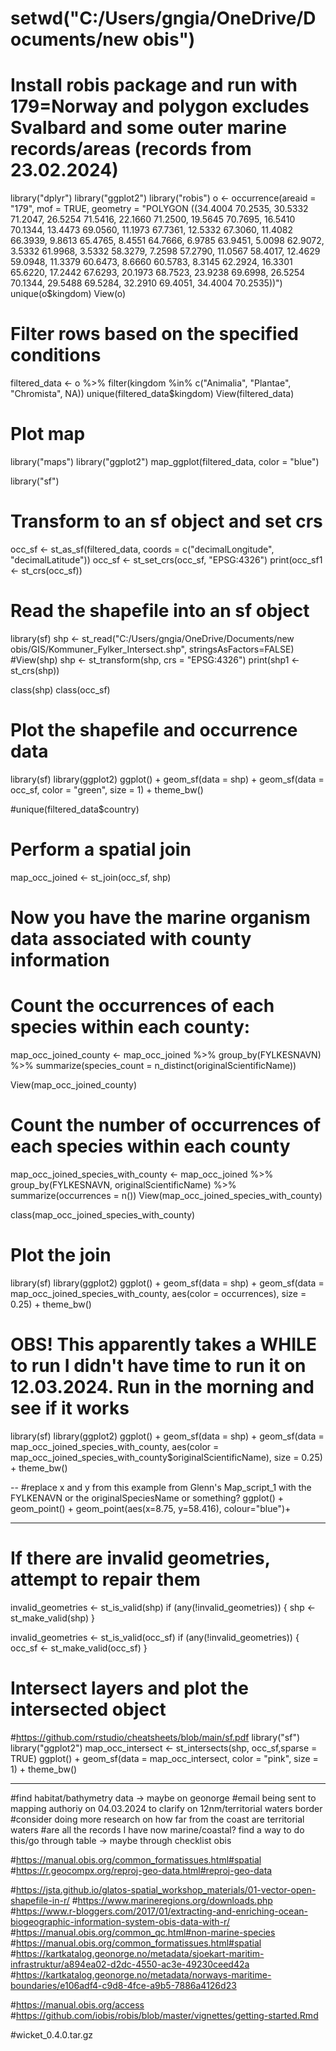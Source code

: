 # setwd("C:/Users/gngia/OneDrive/Documents/new obis")

# Install robis package and run with 179=Norway and polygon excludes Svalbard and some outer marine records/areas (records from 23.02.2024)
library("dplyr")
library("ggplot2")
library("robis")
o <- occurrence(areaid = "179", mof = TRUE, geometry = "POLYGON ((34.4004 70.2535, 30.5332 71.2047, 26.5254 71.5416, 22.1660 71.2500,
           19.5645 70.7695, 16.5410 70.1344, 13.4473 69.0560, 11.1973 67.7361, 12.5332 67.3060, 
           11.4082 66.3939, 9.8613 65.4765, 8.4551 64.7666, 6.9785 63.9451, 5.0098 62.9072,
           3.5332 61.9968, 3.5332 58.3279, 7.2598 57.2790, 11.0567 58.4017, 12.4629 59.0948, 11.3379 60.6473,
           8.6660 60.5783, 8.3145 62.2924, 16.3301 65.6220, 17.2442 67.6293, 20.1973 68.7523,
           23.9238 69.6998, 26.5254 70.1344, 29.5488 69.5284, 32.2910 69.4051, 34.4004 70.2535))")
unique(o$kingdom)
View(o)

# Filter rows based on the specified conditions
filtered_data <- o %>%
  filter(kingdom %in% c("Animalia", "Plantae", "Chromista", NA))
unique(filtered_data$kingdom)
View(filtered_data)

# Plot map
library("maps")
library("ggplot2")
map_ggplot(filtered_data, color = "blue")

library("sf")
# Transform to an sf object and set crs
occ_sf <- st_as_sf(filtered_data, coords = c("decimalLongitude", "decimalLatitude"))
occ_sf <- st_set_crs(occ_sf, "EPSG:4326")
print(occ_sf1 <- st_crs(occ_sf))


# Read the shapefile into an sf object
library(sf)
shp <- st_read("C:/Users/gngia/OneDrive/Documents/new obis/GIS/Kommuner_Fylker_Intersect.shp", stringsAsFactors=FALSE)
#View(shp)
shp <- st_transform(shp, crs = "EPSG:4326")
print(shp1 <- st_crs(shp))

class(shp)
class(occ_sf)

# Plot the shapefile and occurrence data
library(sf)
library(ggplot2)
ggplot() +
  geom_sf(data = shp) +
  geom_sf(data = occ_sf, color = "green", size = 1) +
  theme_bw()

#unique(filtered_data$country)

# Perform a spatial join
map_occ_joined <- st_join(occ_sf, shp)

# Now you have the marine organism data associated with county information
# Count the occurrences of each species within each county:
map_occ_joined_county <- map_occ_joined %>%
  group_by(FYLKESNAVN) %>%
  summarize(species_count = n_distinct(originalScientificName))

View(map_occ_joined_county)

# Count the number of occurrences of each species within each county
map_occ_joined_species_with_county <- map_occ_joined %>%
  group_by(FYLKESNAVN, originalScientificName) %>%
  summarize(occurrences = n())
View(map_occ_joined_species_with_county)

class(map_occ_joined_species_with_county)

# Plot the join
library(sf)
library(ggplot2)
ggplot() +
  geom_sf(data = shp) +
  geom_sf(data = map_occ_joined_species_with_county, aes(color = occurrences), size = 0.25) +
  theme_bw()

# OBS! This apparently takes a WHILE to run I didn't have time to run it on 12.03.2024. Run in the morning and see if it works
library(sf)
library(ggplot2)
ggplot() +
  geom_sf(data = shp) +
  geom_sf(data = map_occ_joined_species_with_county, aes(color = map_occ_joined_species_with_county$originalScientificName), size = 0.25) +
  theme_bw()

--
#replace x and y from this example from Glenn's Map_script_1 with the FYLKENAVN or the originalSpeciesName or something?
ggplot() +
  geom_point() +
  geom_point(aes(x=8.75, y=58.416), colour="blue")+
  
--------
# If there are invalid geometries, attempt to repair them
invalid_geometries <- st_is_valid(shp)
if (any(!invalid_geometries)) {
  shp <- st_make_valid(shp)
}

invalid_geometries <- st_is_valid(occ_sf)
  if (any(!invalid_geometries)) {
    occ_sf <- st_make_valid(occ_sf)
  }

# Intersect layers and plot the intersected object
#https://github.com/rstudio/cheatsheets/blob/main/sf.pdf
library("sf")
library("ggplot2")
map_occ_intersect <- st_intersects(shp, occ_sf,sparse = TRUE)
ggplot() +
  geom_sf(data = map_occ_intersect, color = "pink", size = 1) +
    theme_bw()

---------
#find habitat/bathymetry data -> maybe on geonorge
#email being sent to mapping authoriy on 04.03.2024 to clarify on 12nm/territorial waters border
#consider doing more research on how far from the coast are territorial waters
#are all the records I have now marine/coastal? find a way to do this/go through table -> maybe through checklist obis

#https://manual.obis.org/common_formatissues.html#spatial
#https://r.geocompx.org/reproj-geo-data.html#reproj-geo-data

#https://jsta.github.io/glatos-spatial_workshop_materials/01-vector-open-shapefile-in-r/
#https://www.marineregions.org/downloads.php
#https://www.r-bloggers.com/2017/01/extracting-and-enriching-ocean-biogeographic-information-system-obis-data-with-r/
#https://manual.obis.org/common_qc.html#non-marine-species
#https://manual.obis.org/common_formatissues.html#spatial
#https://kartkatalog.geonorge.no/metadata/sjoekart-maritim-infrastruktur/a894ea02-d2dc-4550-ac3e-49230ceed42a
#https://kartkatalog.geonorge.no/metadata/norways-maritime-boundaries/e106adf4-c9d8-4fce-a9b5-7886a4126d23

#https://manual.obis.org/access
#https://github.com/iobis/robis/blob/master/vignettes/getting-started.Rmd

#wicket_0.4.0.tar.gz
